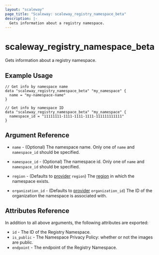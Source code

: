 ```yaml
---
layout: "scaleway"
page_title: "Scaleway: scaleway_registry_namespace_beta"
description: |-
  Gets information about a registry namespace.
---
```


# scaleway_registry_namespace_beta

Gets information about a registry namespace.

## Example Usage

```hcl
// Get info by namespace name
data "scaleway_registry_namespace_beta" "my_namespace" {
  name = "my-namespace-name"
}

// Get info by namespace ID
data "scaleway_registry_namespace_beta" "my_namespace" {
  namespace_id = "11111111-1111-1111-1111-111111111111"
}
```

## Argument Reference

- `name` - (Optional) The namespace name.
  Only one of `name` and `namespace_id` should be specified.

- `namespace_id` - (Optional) The namespace id.
  Only one of `name` and `namespace_id` should be specified.

- `region` - (Defaults to [provider](../index.md#region) `region`) The [region](../guides/regions_and_zones.md#regions) in which the namespace exists.

- `organization_id` - (Defaults to [provider](../index.md#organization_id) `organization_id`) The ID of the organization the namespace is associated with.

## Attributes Reference

In addition to all above arguments, the following attributes are exported:

- `id` - The ID of the Registry Namespace.
- `is_public` - The Namespace Privacy Policy: whether or not the images are public.
- `endpoint` - The endpoint of the Registry Namespace.
